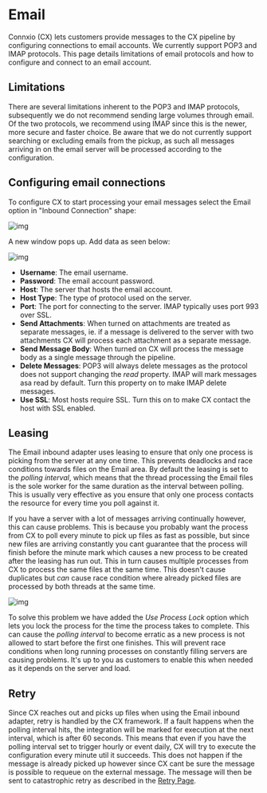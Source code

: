 # Email

Connxio (CX) lets customers provide messages to the CX pipeline by configuring connections to email accounts. We currently support POP3 and IMAP protocols. This page details limitations of email protocols and how to configure and connect to an email account.

## Limitations

There are several limitations inherent to the POP3 and IMAP protocols, subsequently we do not recommend sending large volumes through email. Of the two protocols, we recommend using IMAP since this is the newer, more secure and faster choice. Be aware that we do not currently support searching or excluding emails from the pickup, as such all messages arriving in on the email server will be processed according to the configuration.

## Configuring email connections

To configure CX to start processing your email messages select the Email option in "Inbound Connection" shape:

![img](https://cmhpictsa.blob.core.windows.net/pictures/Azure%20storage%20menu.png?sv=2020-04-08&st=2021-10-27T11%3A56%3A53Z&se=2040-10-28T12%3A56%3A00Z&sr=b&sp=r&sig=S%2FltUS0elTLePVt5Aq536uNkr7Pa9XcY8ovTFJLUhmc%3D)

A new window pops up. Add data as seen below:

![img](https://cmhpictsa.blob.core.windows.net/pictures/Email%20config.PNG?sv=2020-04-08&st=2021-11-03T09%3A18%3A05Z&se=2040-11-04T09%3A18%3A00Z&sr=b&sp=r&sig=EBWhGmnlgHWBK8tH5JmkqcRVkU7rlR9B9XrD0tDKEro%3D)

- **Username**: The email username.
- **Password**: The email account password.
- **Host**: The server that hosts the email account.
- **Host Type**: The type of protocol used on the server.
- **Port**: The port for connecting to the server. IMAP typically uses port 993 over SSL.
- **Send Attachments**: When turned on attachments are treated as separate messages, ie. if a message is delivered to the server with two attachments CX will process each attachment as a separate message.
- **Send Message Body**: When turned on CX will process the message body as a single message through the pipeline.
- **Delete Messages**: POP3 will always delete messages as the protocol does not support changing the *read* property. IMAP will mark messages asa read by default. Turn this property on to make IMAP delete messages.
- **Use SSL**: Most hosts require SSL. Turn this on to make CX contact the host with SSL enabled.

## Leasing

The Email inbound adapter uses leasing to ensure that only one process is picking from the server at any one time. This prevents deadlocks and race conditions towards files on the Email area. By default the leasing is set to the *polling interval*, which means that the thread processing the Email files is the sole worker for the same duration as the interval between polling. This is usually very effective as you ensure that only one process contacts the resource for every time you poll against it.

If you have a server with a lot of messages arriving continually however, this can cause problems. This is because you probably want the process from CX to poll every minute to pick up files as fast as possible, but since new files are arriving constantly you cant guarantee that the process will finish before the minute mark which causes a new process to be created after the leasing has run out. This in turn causes multiple processes from CX to process the same files at the same time. This doesn't cause duplicates but *can* cause race condition where already picked files are processed by both threads at the same time.

![img](https://cmhpictsa.blob.core.windows.net/pictures/Sftp%20inbound%20process%20lock.png?sv=2021-04-10&st=2022-12-01T07%3A54%3A23Z&se=2040-12-02T07%3A54%3A00Z&sr=b&sp=r&sig=YBfEB8vwE2PXr1tA0T%2BoE7sA8Z6swBtKJjVeLfL7PAE%3D)

To solve this problem we have added the *Use Process Lock* option which lets you lock the process for the time the process takes to complete. This can cause the *polling interval* to become erratic as a new process is not allowed to start before the first one finishes. This will prevent race conditions when long running processes on constantly filling servers are causing problems. It's up to you as customers to enable this when needed as it depends on the server and load.

## Retry

Since CX reaches out and picks up files when using the Email inbound adapter, retry is handled by the CX framework. If a fault happens when the polling interval hits, the integration will be marked for execution at the next interval, which is after 60 seconds. This means that even if you have the polling interval set to trigger hourly or event daily, CX will try to execute the configuration every minute util it succeeds. This does not happen if the message is already picked up however since CX cant be sure the message is possible to requeue on the external message. The message will then be sent to catastrophic retry as described in the [Retry Page](/concepts/retry).
